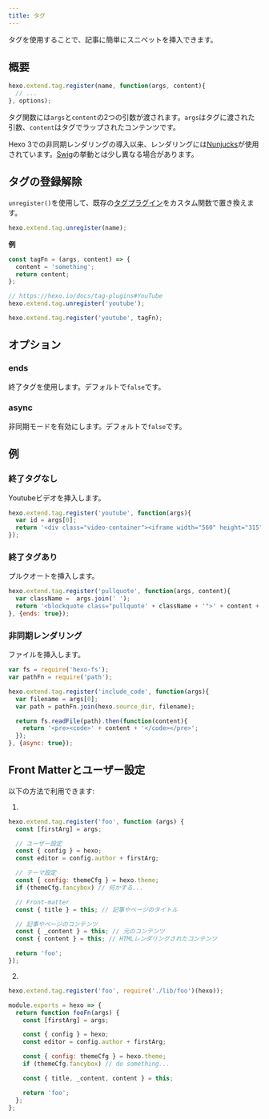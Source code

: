```yaml
---
title: タグ
---
```

タグを使用することで、記事に簡単にスニペットを挿入できます。

## 概要

``` js
hexo.extend.tag.register(name, function(args, content){
  // ...
}, options);
```

タグ関数には`args`と`content`の2つの引数が渡されます。`args`はタグに渡された引数、`content`はタグでラップされたコンテンツです。

Hexo 3での非同期レンダリングの導入以来、レンダリングには[Nunjucks]が使用されています。[Swig]の挙動とは少し異なる場合があります。

## タグの登録解除

`unregister()`を使用して、既存の[タグプラグイン](/docs/tag-plugins)をカスタム関数で置き換えます。

``` js
hexo.extend.tag.unregister(name);
```

**例**

``` js
const tagFn = (args, content) => {
  content = 'something';
  return content;
};

// https://hexo.io/docs/tag-plugins#YouTube
hexo.extend.tag.unregister('youtube');

hexo.extend.tag.register('youtube', tagFn);
```

## オプション

### ends

終了タグを使用します。デフォルトで`false`です。

### async

非同期モードを有効にします。デフォルトで`false`です。

## 例

### 終了タグなし

Youtubeビデオを挿入します。

``` js
hexo.extend.tag.register('youtube', function(args){
  var id = args[0];
  return '<div class="video-container"><iframe width="560" height="315" src="http://www.youtube.com/embed/' + id + '" frameborder="0" allowfullscreen></iframe></div>';
});
```

### 終了タグあり

プルクオートを挿入します。

``` js
hexo.extend.tag.register('pullquote', function(args, content){
  var className =  args.join(' ');
  return '<blockquote class="pullquote' + className + '">' + content + '</blockquote>';
}, {ends: true});
```

### 非同期レンダリング

ファイルを挿入します。

``` js
var fs = require('hexo-fs');
var pathFn = require('path');

hexo.extend.tag.register('include_code', function(args){
  var filename = args[0];
  var path = pathFn.join(hexo.source_dir, filename);

  return fs.readFile(path).then(function(content){
    return '<pre><code>' + content + '</code></pre>';
  });
}, {async: true});
```

## Front Matterとユーザー設定

以下の方法で利用できます:

1.

``` js
hexo.extend.tag.register('foo', function (args) {
  const [firstArg] = args;

  // ユーザー設定
  const { config } = hexo;
  const editor = config.author + firstArg;

  // テーマ設定
  const { config: themeCfg } = hexo.theme;
  if (themeCfg.fancybox) // 何かする...

  // Front-matter
  const { title } = this; // 記事やページのタイトル

  // 記事やページのコンテンツ
  const { _content } = this; // 元のコンテンツ
  const { content } = this; // HTMLレンダリングされたコンテンツ

  return 'foo';
});
```

2.

``` js index.js
hexo.extend.tag.register('foo', require('./lib/foo')(hexo));
```

``` js lib/foo.js
module.exports = hexo => {
  return function fooFn(args) {
    const [firstArg] = args;

    const { config } = hexo;
    const editor = config.author + firstArg;

    const { config: themeCfg } = hexo.theme;
    if (themeCfg.fancybox) // do something...

    const { title, _content, content } = this;

    return 'foo';
  };
};
```

[Nunjucks]: https://mozilla.github.io/nunjucks/
[Swig]: https://node-swig.github.io/swig-templates/
